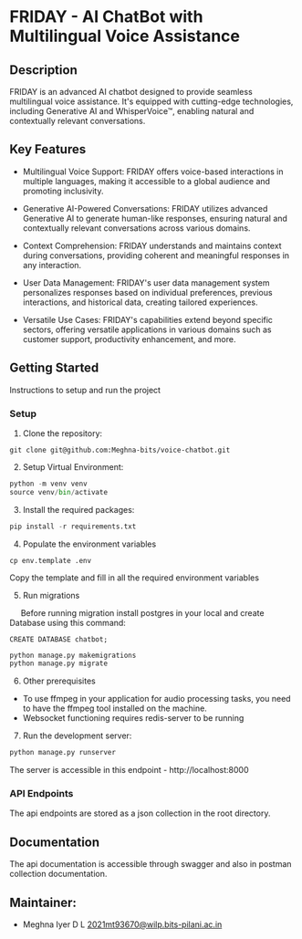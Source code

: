 # FRIDAY - AI ChatBot with Multilingual Voice Assistance

## Description

FRIDAY is an advanced AI chatbot designed to provide seamless multilingual voice assistance. It's equipped with cutting-edge technologies, including Generative AI and WhisperVoice™, enabling natural and contextually relevant conversations.

## Key Features

- Multilingual Voice Support: FRIDAY offers voice-based interactions in multiple languages, making it accessible to a global audience and promoting inclusivity.

- Generative AI-Powered Conversations: FRIDAY utilizes advanced Generative AI to generate human-like responses, ensuring natural and contextually relevant conversations across various domains.

- Context Comprehension: FRIDAY understands and maintains context during conversations, providing coherent and meaningful responses in any interaction.

- User Data Management: FRIDAY's user data management system personalizes responses based on individual preferences, previous interactions, and historical data, creating tailored experiences.

- Versatile Use Cases: FRIDAY's capabilities extend beyond specific sectors, offering versatile applications in various domains such as customer support, productivity enhancement, and more.

## Getting Started

Instructions to setup and run the project 

### Setup
1. Clone the repository:  
```git
git clone git@github.com:Meghna-bits/voice-chatbot.git
```
  
2. Setup Virtual Environment:  
```python
python -m venv venv
source venv/bin/activate
```

3. Install the required packages:  
```python
pip install -r requirements.txt
```

4. Populate the environment variables
```
cp env.template .env
```
Copy the template and fill in all the required environment variables

5. Run migrations

&nbsp;&nbsp;&nbsp;&nbsp; Before running migration install postgres in your local and create Database using this command:
```
CREATE DATABASE chatbot;
```
```python
python manage.py makemigrations
python manage.py migrate
```

6. Other prerequisites

- To use ffmpeg in your application for audio processing tasks, you need to have the ffmpeg tool installed on the machine.
- Websocket functioning requires redis-server to be running

7. Run the development server:  
```python
python manage.py runserver
```

The server is accessible in this endpoint - http://localhost:8000 

### API Endpoints

The api endpoints are stored as a json collection in the root directory.

## Documentation

The api documentation is accessible through swagger and also in postman collection documentation.

## Maintainer:
- Meghna Iyer D L <2021mt93670@wilp.bits-pilani.ac.in>
